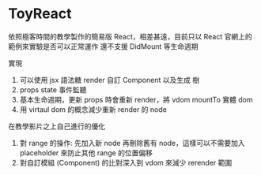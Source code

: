 # ToyReact

依照極客時間的教學製作的簡易版 React，相差甚遠，目前只以 React 官網上的範例來實驗是否可以正常運作
還不支援 DidMount 等生命週期

實現
1. 可以使用 jsx 語法糖 render 自訂 Component 以及生成  樹
2. props state 事件監聽
3. 基本生命週期，更新 props 時會重新 render，將 vdom mountTo 實體 dom
3. 用 virtaul dom 的概念減少重新 render 的 node

在教學影片之上自己進行的優化
1. 對 range 的操作: 先加入新 node 再刪除舊有 node，這樣可以不需要加入 placeholder 來防止其他 range 的位置偏移
2. 對自訂模組 (Component) 的比對深入到 vdom 來減少 rerender 範圍
